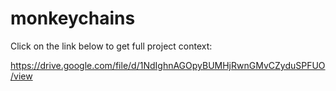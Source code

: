 # monkeychains

Click on the link below to get full project context:

https://drive.google.com/file/d/1NdIghnAGOpyBUMHjRwnGMvCZyduSPFUO/view
